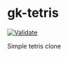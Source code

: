# gk-tetris

[![Validate](https://github.com/gkatai/gk-tetris/actions/workflows/validate.yml/badge.svg)](https://github.com/gkatai/gk-tetris/actions/workflows/validate.yml)

Simple tetris clone
